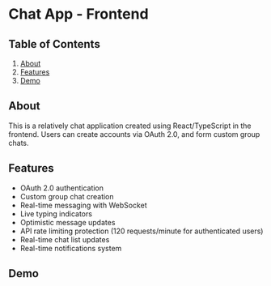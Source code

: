 # Chat App - Frontend

## Table of Contents

<ol>
  <li><a href="#about">About</a></li>
  <li><a href="#features">Features</a></li>
  <li><a href="#demo">Demo</a></li>
</ol>

## About

This is a relatively chat application created using React/TypeScript in the frontend. Users can create accounts via OAuth 2.0, and form custom group chats.

## Features

- OAuth 2.0 authentication
- Custom group chat creation
- Real-time messaging with WebSocket
- Live typing indicators
- Optimistic message updates
- API rate limiting protection (120 requests/minute for authenticated users)
- Real-time chat list updates
- Real-time notifications system

## Demo

<br>

